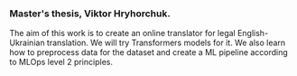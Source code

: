 ### Master's thesis, Viktor Hryhorchuk.
The aim of this work is to create an online translator for legal English-Ukrainian translation. 
We will try Transformers models for it. We also learn how to preprocess data for the dataset and create 
a ML pipeline according to MLOps level 2 principles.

